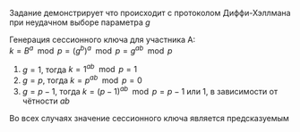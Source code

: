 Задание демонстрирует что происходит с протоколом Диффи-Хэллмана при неудачном выборе параметра $g$

Генерация сессионного ключа для участника A:  
$k = B^a\mod p = (g^b)^a\mod p = g^{ab}\mod p$  

1. $g = 1$, тогда $k = 1^{ab}\mod p = 1$  
2. $g = p$, тогда $k = p^{ab}\mod p = 0$
3. $g = p - 1$, тогда $k = {(p - 1)}^{ab}\mod p = p - 1$ или 1, в зависимости от чётности $ab$

Во всех случаях значение сессионного ключа является предсказуемым
